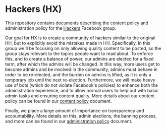 Hackers (HX)
============

This repository contains documents describing the content policy and administration policy for the [Hackers](https://www.facebook.com/groups/1659221770989008/) Facebook group.

Our goal for HX is to create a community of hackers similar to the original HH, but to explicitly avoid the mistakes made in HH. Specifically, in this group we'll be focusing on only allowing quality content to be posted, so the group stays relevant to the topics people want to read about. To enforce this, and to create a balance of power, our admins are elected for a fixed term, after which the admins will be changed. In this way, more users get to become admins and be involved in the community, admins must behave in order to be re-elected, and the burden on admins is lifted, as it is only a temporary job until the next re-election. Furthermore, we will make heavy use of bots (which do not violate Facebook's policies) to enhance both the administration experience, and to allow normal users to help out with basic admin tasks and ensuring content quality. More details about our content policy can be found in our [content policy]() document.

Finally, we place a large amount of importance on transparency and accountability. More details on this, admin elections, the banning process, and more can be found in our [administration policy]() document.
